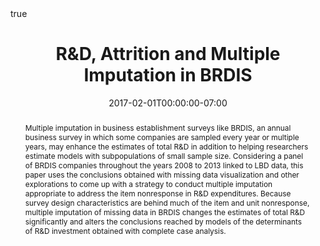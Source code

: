 ---
abstract: Multiple imputation in business establishment surveys like BRDIS, an annual business survey in which some companies are sampled   
  every year or multiple years, may enhance the estimates of total R&D in addition to helping researchers estimate models with 
  subpopulations of small sample size. Considering a panel of BRDIS companies throughout the years 2008 to 2013 linked to LBD data, this 
  paper uses the conclusions obtained with missing data visualization and other explorations to come up with a strategy to conduct multiple   imputation appropriate to address the item nonresponse in R&D expenditures. Because survey design characteristics are behind much of the    item and unit nonresponse, multiple imputation of missing data in BRDIS changes the estimates of total R&D significantly and alters the   
  conclusions reached by models of the determinants of R&D investment obtained with complete case analysis. 
authors:
- J Sanchez
- S Kahmann
date: "2017-02-01T00:00:00-07:00"
doi: ""
draft: false
featured: true
math: true
projects:
- internal-project
publication: US Census Bureau Center for Economic Studies Paper No. CES-WP-17-13.
publication_types:
- "3"
tags: [Multiple Imputation, R&D, Attrition, Unit Nonresponse, Item Nonresponse, MICE]
title: R&D, Attrition and Multiple Imputation in BRDIS
url_pdf: https://poseidon01.ssrn.com/delivery.php?ID=579098091025086114113087012092118126057046084059055038121020119094110122070104124088059057002107022006023125114026094090005009042072002040020070018070106116092093040036045099066030072115084122080072020125009100018064002028066015098095116080095101072&EXT=pdf
---